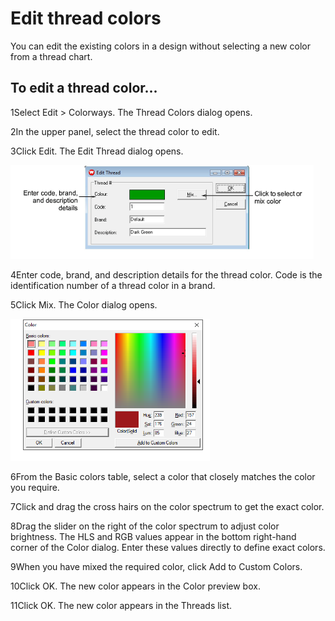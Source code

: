 # Edit thread colors

You can edit the existing colors in a design without selecting a new color from a thread chart.

## To edit a thread color...

1Select Edit > Colorways. The Thread Colors dialog opens.

2In the upper panel, select the thread color to edit.

3Click Edit. The Edit Thread dialog opens.

![EditThread.png](assets/EditThread.png)

4Enter code, brand, and description details for the thread color. Code is the identification number of a thread color in a brand.

5Click Mix. The Color dialog opens.

![ColorMix.png](assets/ColorMix.png)

6From the Basic colors table, select a color that closely matches the color you require.

7Click and drag the cross hairs on the color spectrum to get the exact color.

8Drag the slider on the right of the color spectrum to adjust color brightness. The HLS and RGB values appear in the bottom right-hand corner of the Color dialog. Enter these values directly to define exact colors.

9When you have mixed the required color, click Add to Custom Colors.

10Click OK. The new color appears in the Color preview box.

11Click OK. The new color appears in the Threads list.
